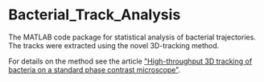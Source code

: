 # Bacterial_Track_Analysis

The MATLAB code package for statistical analysis of bacterial trajectories. The tracks were extracted using the novel 3D-tracking method. 

For details on the method see the article ["High-throughput 3D tracking of bacteria on a standard phase contrast microscope"](https://www.nature.com/articles/ncomms9776).
